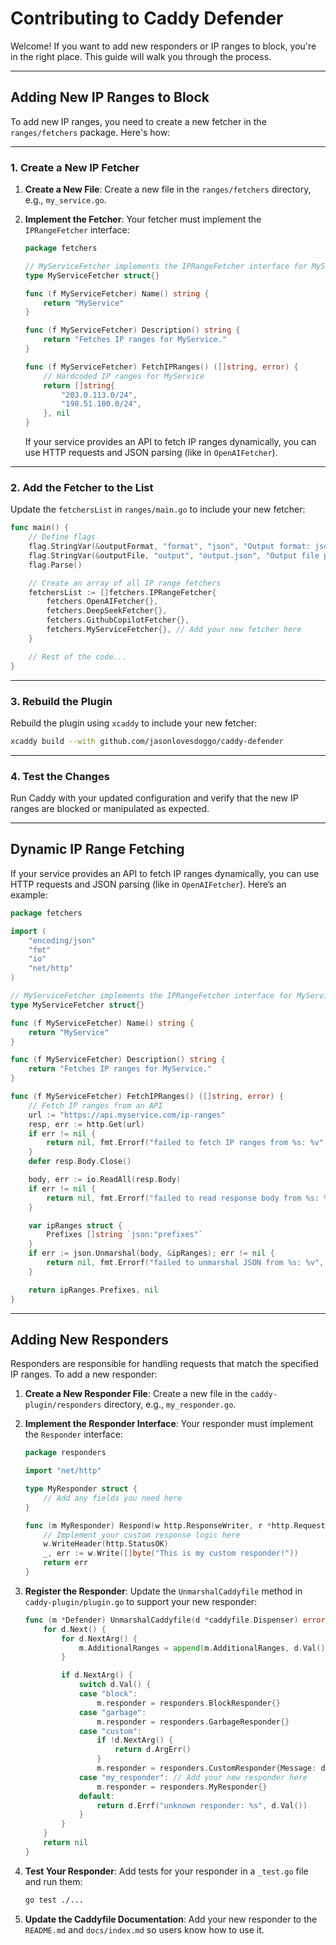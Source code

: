 # **Contributing to Caddy Defender**

Welcome! If you want to add new responders or IP ranges to block, you're in the right place. This guide will walk you through the process.

---
## **Adding New IP Ranges to Block**

To add new IP ranges, you need to create a new fetcher in the `ranges/fetchers` package. Here's how:

---

### **1. Create a New IP Fetcher**

1. **Create a New File**:
   Create a new file in the `ranges/fetchers` directory, e.g., `my_service.go`.

2. **Implement the Fetcher**:
   Your fetcher must implement the `IPRangeFetcher` interface:
   ```go
   package fetchers

   // MyServiceFetcher implements the IPRangeFetcher interface for MyService.
   type MyServiceFetcher struct{}

   func (f MyServiceFetcher) Name() string {
       return "MyService"
   }

   func (f MyServiceFetcher) Description() string {
       return "Fetches IP ranges for MyService."
   }

   func (f MyServiceFetcher) FetchIPRanges() ([]string, error) {
       // Hardcoded IP ranges for MyService
       return []string{
           "203.0.113.0/24",
           "198.51.100.0/24",
       }, nil
   }
   ```

   If your service provides an API to fetch IP ranges dynamically, you can use HTTP requests and JSON parsing (like in `OpenAIFetcher`).

---

### **2. Add the Fetcher to the List**

Update the `fetchersList` in `ranges/main.go` to include your new fetcher:

```go
func main() {
	// Define flags
	flag.StringVar(&outputFormat, "format", "json", "Output format: json or go")
	flag.StringVar(&outputFile, "output", "output.json", "Output file path")
	flag.Parse()

	// Create an array of all IP range fetchers
	fetchersList := []fetchers.IPRangeFetcher{
		fetchers.OpenAIFetcher{},
		fetchers.DeepSeekFetcher{},
		fetchers.GithubCopilotFetcher{},
		fetchers.MyServiceFetcher{}, // Add your new fetcher here
	}

	// Rest of the code...
}
```

---

### **3. Rebuild the Plugin**

Rebuild the plugin using `xcaddy` to include your new fetcher:

```bash
xcaddy build --with github.com/jasonlovesdoggo/caddy-defender
```

---

### **4. Test the Changes**

Run Caddy with your updated configuration and verify that the new IP ranges are blocked or manipulated as expected.

---

## **Dynamic IP Range Fetching**

If your service provides an API to fetch IP ranges dynamically, you can use HTTP requests and JSON parsing (like in `OpenAIFetcher`). Here’s an example:

```go
package fetchers

import (
	"encoding/json"
	"fmt"
	"io"
	"net/http"
)

// MyServiceFetcher implements the IPRangeFetcher interface for MyService.
type MyServiceFetcher struct{}

func (f MyServiceFetcher) Name() string {
	return "MyService"
}

func (f MyServiceFetcher) Description() string {
	return "Fetches IP ranges for MyService."
}

func (f MyServiceFetcher) FetchIPRanges() ([]string, error) {
	// Fetch IP ranges from an API
	url := "https://api.myservice.com/ip-ranges"
	resp, err := http.Get(url)
	if err != nil {
		return nil, fmt.Errorf("failed to fetch IP ranges from %s: %v", url, err)
	}
	defer resp.Body.Close()

	body, err := io.ReadAll(resp.Body)
	if err != nil {
		return nil, fmt.Errorf("failed to read response body from %s: %v", url, err)
	}

	var ipRanges struct {
		Prefixes []string `json:"prefixes"`
	}
	if err := json.Unmarshal(body, &ipRanges); err != nil {
		return nil, fmt.Errorf("failed to unmarshal JSON from %s: %v", url, err)
	}

	return ipRanges.Prefixes, nil
}
```

---

## **Adding New Responders**

Responders are responsible for handling requests that match the specified IP ranges. To add a new responder:

1. **Create a New Responder File**:
   Create a new file in the `caddy-plugin/responders` directory, e.g., `my_responder.go`.

2. **Implement the Responder Interface**:
   Your responder must implement the `Responder` interface:
   ```go
   package responders

   import "net/http"

   type MyResponder struct {
       // Add any fields you need here
   }

   func (m MyResponder) Respond(w http.ResponseWriter, r *http.Request) error {
       // Implement your custom response logic here
       w.WriteHeader(http.StatusOK)
       _, err := w.Write([]byte("This is my custom responder!"))
       return err
   }
   ```

3. **Register the Responder**:
   Update the `UnmarshalCaddyfile` method in `caddy-plugin/plugin.go` to support your new responder:
   ```go
   func (m *Defender) UnmarshalCaddyfile(d *caddyfile.Dispenser) error {
       for d.Next() {
           for d.NextArg() {
               m.AdditionalRanges = append(m.AdditionalRanges, d.Val())
           }

           if d.NextArg() {
               switch d.Val() {
               case "block":
                   m.responder = responders.BlockResponder{}
               case "garbage":
                   m.responder = responders.GarbageResponder{}
               case "custom":
                   if !d.NextArg() {
                       return d.ArgErr()
                   }
                   m.responder = responders.CustomResponder{Message: d.Val()}
               case "my_responder": // Add your new responder here
                   m.responder = responders.MyResponder{}
               default:
                   return d.Errf("unknown responder: %s", d.Val())
               }
           }
       }
       return nil
   }
   ```

4. **Test Your Responder**:
   Add tests for your responder in a `_test.go` file and run them:
   ```bash
   go test ./...
   ```

5. **Update the Caddyfile Documentation**:
   Add your new responder to the `README.md` and `docs/index.md` so users know how to use it.
